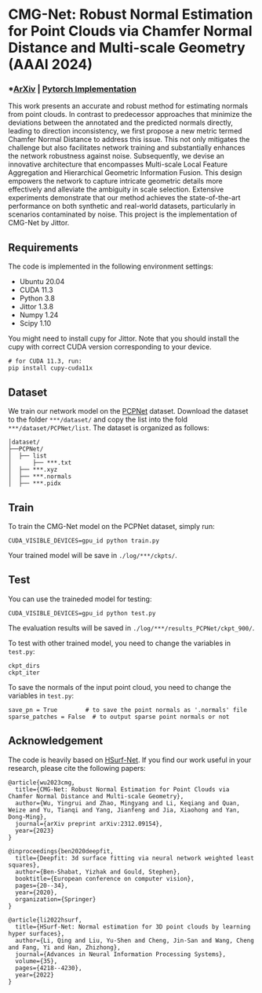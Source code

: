 # CMG-Net: Robust Normal Estimation for Point Clouds via Chamfer Normal Distance and Multi-scale Geometry (AAAI 2024)

### *[ArXiv](https://arxiv.org/abs/2312.09154) | [Pytorch Implementation](https://github.com/YingruiWoo/CMG-Net_Pytorch)

This work presents an accurate and robust method for estimating normals from point clouds. In contrast to predecessor approaches that minimize the deviations between the annotated and the predicted normals directly, leading to direction inconsistency, we first propose a new metric termed Chamfer Normal Distance to address this issue. This not only mitigates the challenge but also facilitates network training and substantially enhances the network robustness against noise. Subsequently, we devise an innovative architecture that encompasses Multi-scale Local Feature Aggregation and Hierarchical Geometric Information Fusion. This design empowers the network to capture intricate geometric details more effectively and alleviate the ambiguity in scale selection. Extensive experiments demonstrate that our method achieves the state-of-the-art performance on both synthetic and real-world datasets, particularly in scenarios contaminated by noise. This project is the implementation of CMG-Net by Jittor.

## Requirements
The code is implemented in the following environment settings:
- Ubuntu 20.04
- CUDA 11.3
- Python 3.8
- Jittor 1.3.8
- Numpy 1.24
- Scipy 1.10

You might need to install cupy for Jittor.
Note that you should install the cupy with correct CUDA version corresponding to your device.
```
# for CUDA 11.3, run: 
pip install cupy-cuda11x
```

## Dataset
We train our network model on the [PCPNet](http://geometry.cs.ucl.ac.uk/projects/2018/pcpnet/pclouds.zip) dataset.
Download the dataset to the folder `***/dataset/` and copy the list into the fold `***/dataset/PCPNet/list`. The dataset is organized as follows:
```
│dataset/
├──PCPNet/
│  ├── list
│      ├── ***.txt
│  ├── ***.xyz
│  ├── ***.normals
│  ├── ***.pidx
```

## Train
To train the CMG-Net model on the PCPNet dataset, simply run:
```
CUDA_VISIBLE_DEVICES=gpu_id python train.py
```
Your trained model will be save in `./log/***/ckpts/`.

## Test
You can use the traineded model for testing:
```
CUDA_VISIBLE_DEVICES=gpu_id python test.py
```
The evaluation results will be saved in `./log/***/results_PCPNet/ckpt_900/`.

To test with other trained model, you need to change the variables in `test.py`:
```
ckpt_dirs       
ckpt_iter
```
To save the normals of the input point cloud, you need to change the variables in `test.py`:
```
save_pn = True        # to save the point normals as '.normals' file
sparse_patches = False  # to output sparse point normals or not
```

## Acknowledgement
The code is heavily based on [HSurf-Net](https://github.com/LeoQLi/HSurf-Net).
If you find our work useful in your research, please cite the following papers:

```
@article{wu2023cmg,
  title={CMG-Net: Robust Normal Estimation for Point Clouds via Chamfer Normal Distance and Multi-scale Geometry},
  author={Wu, Yingrui and Zhao, Mingyang and Li, Keqiang and Quan, Weize and Yu, Tianqi and Yang, Jianfeng and Jia, Xiaohong and Yan, Dong-Ming},
  journal={arXiv preprint arXiv:2312.09154},
  year={2023}
}

@inproceedings{ben2020deepfit,
  title={Deepfit: 3d surface fitting via neural network weighted least squares},
  author={Ben-Shabat, Yizhak and Gould, Stephen},
  booktitle={European conference on computer vision},
  pages={20--34},
  year={2020},
  organization={Springer}
}

@article{li2022hsurf,
  title={HSurf-Net: Normal estimation for 3D point clouds by learning hyper surfaces},
  author={Li, Qing and Liu, Yu-Shen and Cheng, Jin-San and Wang, Cheng and Fang, Yi and Han, Zhizhong},
  journal={Advances in Neural Information Processing Systems},
  volume={35},
  pages={4218--4230},
  year={2022}
}
```